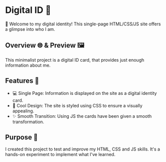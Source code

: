 # Digital ID 👤

👋 Welcome to my digital identity! This single-page HTML/CSS/JS site offers a glimpse into who I am.

## Overview 🌐 & Preview 🖼️

This minimalist project is a digital ID card, that provides just enough information about me.

## Features 🚀

- 💻 Single Page: Information is displayed on the site as a digital identity card.
- 🎨 Cool Design: The site is styled using CSS to ensure a visually appealing.
- ✨ Smooth Transition: Using JS the cards have been given a smooth transformation.

## Purpose 🧪

I created this project to test and improve my HTML, CSS and JS skills. It's a hands-on experiment to implement what I've learned.
